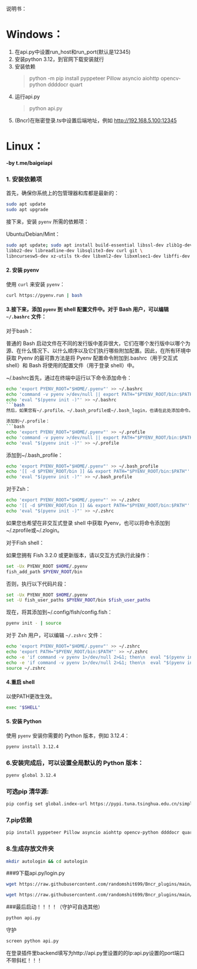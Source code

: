 说明书：  
# Windows：  
1. 在api.py中设置run_host和run_port(默认是12345)   
1. 安装python 3.12，到官网下载安装就行  
2. 安装依赖  
    >python -m pip install pyppeteer Pillow asyncio aiohttp opencv-python ddddocr quart
3. 运行api.py  
    >python api.py
4. (Bncr)在账密登录.ts中设置后端地址，例如 http://192.168.5.100:12345  

# Linux：
**-by t.me/baigeiapi**    
### 1. 安装依赖项

首先，确保你系统上的包管理器和库都是最新的：

```bash
sudo apt update
sudo apt upgrade
```

接下来，安装 `pyenv` 所需的依赖项：

Ubuntu/Debian/Mint：
```bash
sudo apt update; sudo apt install build-essential libssl-dev zlib1g-dev \
libbz2-dev libreadline-dev libsqlite3-dev curl git \
libncursesw5-dev xz-utils tk-dev libxml2-dev libxmlsec1-dev libffi-dev liblzma-dev
```

#### 2. 安装 pyenv

使用 `curl` 来安装 `pyenv`：

```bash
curl https://pyenv.run | bash
```

#### 3.接下来，添加 `pyenv` 到 shell 配置文件中。对于 Bash 用户，可以编辑 `~/.bashrc` 文件：

对于bash：

普通的 Bash 启动文件在不同的发行版中差异很大，它们在哪个发行版中以哪个为源、在什么情况下、以什么顺序以及它们执行哪些附加配置。因此，在所有环境中获取 Pyenv 的最可靠方法是将 Pyenv 配置命令附加到.bashrc（用于交互式 shell）和 Bash 将使用的配置文件（用于登录 shell）中。

~/.bashrc首先，通过在终端中运行以下命令添加命令：
```bash
echo 'export PYENV_ROOT="$HOME/.pyenv"' >> ~/.bashrc
echo 'command -v pyenv >/dev/null || export PATH="$PYENV_ROOT/bin:$PATH"' >> ~/.bashrc
echo 'eval "$(pyenv init -)"' >> ~/.bashrc
```bash
然后，如果您有~/.profile、~/.bash_profile或~/.bash_login，也请在此处添加命令。如果您没有这些命令，请将它们添加到~/.profile。

添加到~/.profile：
```bash
echo 'export PYENV_ROOT="$HOME/.pyenv"' >> ~/.profile
echo 'command -v pyenv >/dev/null || export PATH="$PYENV_ROOT/bin:$PATH"' >> ~/.profile
echo 'eval "$(pyenv init -)"' >> ~/.profile
```

添加到~/.bash_profile：
```bash
echo 'export PYENV_ROOT="$HOME/.pyenv"' >> ~/.bash_profile
echo '[[ -d $PYENV_ROOT/bin ]] && export PATH="$PYENV_ROOT/bin:$PATH"' >> ~/.bash_profile
echo 'eval "$(pyenv init -)"' >> ~/.bash_profile
```

对于Zsh：
```bash
echo 'export PYENV_ROOT="$HOME/.pyenv"' >> ~/.zshrc
echo '[[ -d $PYENV_ROOT/bin ]] && export PATH="$PYENV_ROOT/bin:$PATH"' >> ~/.zshrc
echo 'eval "$(pyenv init -)"' >> ~/.zshrc
```
如果您也希望在非交互式登录 shell 中获取 Pyenv，也可以将命令添加到~/.zprofile或~/.zlogin。

对于Fish shell：

如果您拥有 Fish 3.2.0 或更新版本，请以交互方式执行此操作：
```bash
set -Ux PYENV_ROOT $HOME/.pyenv
fish_add_path $PYENV_ROOT/bin
```
否则，执行以下代码片段：
```bash
set -Ux PYENV_ROOT $HOME/.pyenv
set -U fish_user_paths $PYENV_ROOT/bin $fish_user_paths
```
现在，将其添加到~/.config/fish/config.fish：
```bash
pyenv init - | source
```
对于 Zsh 用户，可以编辑 `~/.zshrc` 文件：

```bash
echo 'export PYENV_ROOT="$HOME/.pyenv"' >> ~/.zshrc
echo 'export PATH="$PYENV_ROOT/bin:$PATH"' >> ~/.zshrc
echo -e 'if command -v pyenv 1>/dev/null 2>&1; then\n  eval "$(pyenv init --path)"\nfi' >> ~/.zshrc
echo -e 'if command -v pyenv 1>/dev/null 2>&1; then\n  eval "$(pyenv init -)"\nfi' >> ~/.zshrc
source ~/.zshrc
```
#### 4.重启 shell
以使PATH更改生效。
```bash
exec "$SHELL"
```
#### 5. 安装 Python

使用 `pyenv` 安装你需要的 Python 版本，例如 3.12.4：

```bash
pyenv install 3.12.4
```

###  6.安装完成后，可以设置全局默认的 Python 版本：

```bash
pyenv global 3.12.4
```

### 可选pip 清华源:

```bash
pip config set global.index-url https://pypi.tuna.tsinghua.edu.cn/simple
```

### 7.pip依赖

```bash
pip install pyppeteer Pillow asyncio aiohttp opencv-python ddddocr quart
```

### 8.生成存放文件夹

```bash
mkdir autologin && cd autologin
```

###9下载api.py/login.py

```bash
wget https://raw.githubusercontent.com/randomshit699/Bncr_plugins/main/plugins/%E9%99%84%E4%BB%B6/%E8%B4%A6%E5%AF%86%E7%99%BB%E5%BD%95/api.py

wget https://raw.githubusercontent.com/randomshit699/Bncr_plugins/main/plugins/%E9%99%84%E4%BB%B6/%E8%B4%A6%E5%AF%86%E7%99%BB%E5%BD%95/login.py
```
###最后启动！！！！（守护可自选其他）

```bash
python api.py
```

守护
```bash
screen python api.py
```


在登录插件里backend填写为http://api.py里设置的的Ip:api.py设置的port端口   不带斜杠！！！
